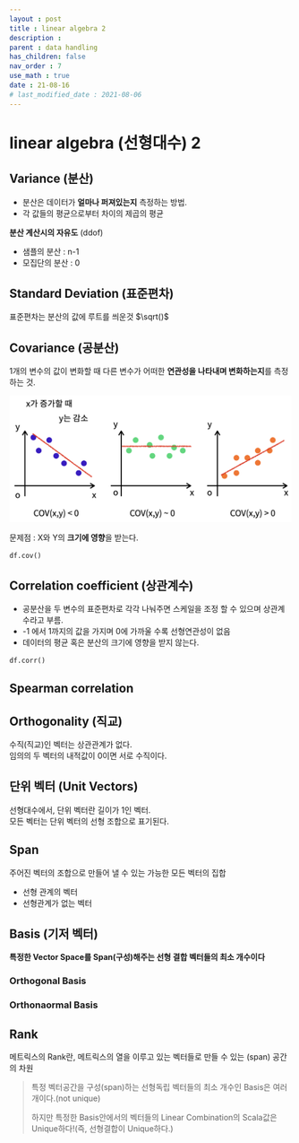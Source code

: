 ```yaml
---
layout : post
title : linear algebra 2
description :
parent : data handling
has_children: false
nav_order : 7
use_math : true
date : 21-08-16
# last_modified_date : 2021-08-06
---
```


# linear algebra (선형대수) 2

## Variance (분산)

+ 분산은 데이터가 **얼마나 퍼져있는지** 측정하는 방법.  
+ 각 값들의 평균으로부터 차이의 제곱의 평균

**분산 계산시의 자유도** (ddof)
+ 샘플의 분산 : n-1
+ 모집단의 분산 : 0
  
## Standard Deviation (표준편차)

표준편차는 분산의 값에 루트를 씌운것  $\sqrt()$  

## Covariance (공분산)

1개의 변수의 값이 변화할 때 다른 변수가 어떠한 **연관성을 나타내며 변화하는지**를 측정하는 것.

![공분산](../../assets/images/11_image.png)

문제점 : X와 Y의 **크기에 영향**을 받는다.

```pyghon
df.cov()
```

## Correlation coefficient (상관계수)

+ 공분산을 두 변수의 표준편차로 각각 나눠주면 스케일을 조정 할 수 있으며 상관계수라고 부름.
+ -1 에서 1까지의 값을 가지며 0에 가까울 수록 선형연관성이 없음
+ 데이터의 평균 혹은 분산의 크기에 영향을 받지 않는다.

```python
df.corr()
```

##  Spearman correlation

## Orthogonality (직교)

수직(직교)인 벡터는 상관관계가 없다.  
임의의 두 벡터의 내적값이 0이면 서로 수직이다.

## 단위 벡터 (Unit Vectors)

선형대수에서, 단위 벡터란 길이가 1인 벡터.  
모든 벡터는 단위 벡터의 선형 조합으로 표기된다.

## Span

주어진 벡터의 조합으로 만들어 낼 수 있는 가능한 모든 벡터의 집합  

+ 선형 관계의 벡터
+ 선형관계가 없는 벡터
  
## Basis (기저 벡터)

**특정한 Vector Space를 Span(구성)해주는 선형 결합 벡터들의 최소 개수이다**  

### Orthogonal Basis
### Orthonaormal Basis

## Rank

메트릭스의 Rank란, 메트릭스의 열을 이루고 있는 벡터들로 만들 수 있는 (span) 공간의 차원

> 특정 벡터공간을 구성(span)하는 선형독립 벡터들의 최소 개수인 Basis은 여러개이다.(not unique)  
> 
> 하지만 특정한 Basis안에서의 벡터들의 Linear Combination의 Scala값은 Unique하다!(즉, 선형결합이 Unique하다.)










